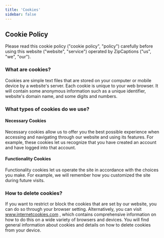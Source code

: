 ```yaml
---
title: 'Cookies'
sidebar: false
---
```


## Cookie Policy

Please read this cookie policy ("cookie policy", "policy") carefully before using this website ("website", "service") operated by ZipCaptions ("us", "we", "our").

### What are cookies?
Cookies are simple text files that are stored on your computer or mobile device by a website's server. Each cookie is unique to your web browser. It will contain some anonymous information such as a unique identifier, website's domain name, and some digits and numbers.

### What types of cookies do we use?
#### Necessary Cookies
Necessary cookies allow us to offer you the best possible experience when accessing and navigating through our website and using its features. For example, these cookies let us recognize that you have created an account and have logged into that account.

#### Functionality Cookies
Functionality cookies let us operate the site in accordance with the choices you make. For example, we will remember how you customized the site during future visits.

### How to delete cookies?
If you want to restrict or block the cookies that are set by our website, you can do so through your browser setting. Alternatively, you can visit www.internetcookies.com , which contains comprehensive information on how to do this on a wide variety of browsers and devices. You will find general information about cookies and details on how to delete cookies from your device.